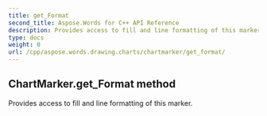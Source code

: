 ```yaml
---
title: get_Format
second_title: Aspose.Words for C++ API Reference
description: Provides access to fill and line formatting of this marker. 
type: docs
weight: 0
url: /cpp/aspose.words.drawing.charts/chartmarker/get_format/
---
```

## ChartMarker.get_Format method


Provides access to fill and line formatting of this marker. 


